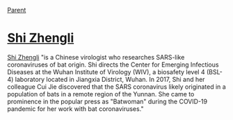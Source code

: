[Parent](#pages/blog/cv19/people/index)

# [Shi Zhengli](https://en.wikipedia.org/wiki/Shi_Zhengli)


[Shi Zhengli](https://en.wikipedia.org/wiki/Shi_Zhengli) "is a Chinese 
virologist who researches SARS-like coronaviruses of bat origin. Shi directs 
the Center for Emerging Infectious Diseases at the Wuhan Institute of 
Virology (WIV), a biosafety level 4 (BSL-4) laboratory located in Jiangxia 
District, Wuhan. In 2017, Shi and her colleague Cui Jie discovered that the 
SARS coronavirus likely originated in a population of bats in a remote region 
of the Yunnan. She came to prominence in the popular press as "Batwoman" 
during the COVID-19 pandemic for her work with bat coronaviruses."

